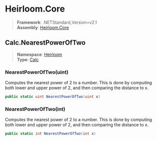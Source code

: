 # Heirloom.Core

> **Framework**: .NETStandard,Version=v2.1  
> **Assembly**: [Heirloom.Core][0]  

## Calc.NearestPowerOfTwo

> **Namespace**: [Heirloom][0]  
> **Type**: [Calc][1]  

### NearestPowerOfTwo(uint)

Computes the nearest power of 2 to a number. This is done by computing both lower and upper power of 2, and then comparing the distance to x.

```cs
public static uint NearestPowerOfTwo(uint x)
```

### NearestPowerOfTwo(int)

Computes the nearest power of 2 to a number. This is done by computing both lower and upper power of 2, and then comparing the distance to x.

```cs
public static int NearestPowerOfTwo(int x)
```

[0]: ../../../Heirloom.Core.md
[1]: ../Calc.md
